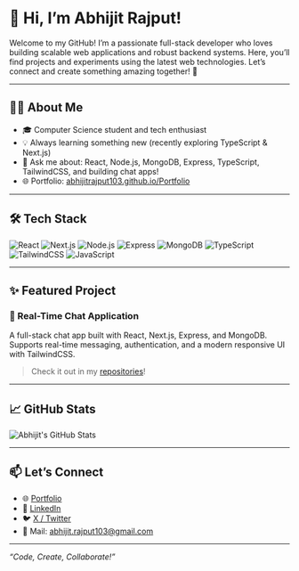 # 👋 Hi, I’m Abhijit Rajput!

Welcome to my GitHub! I’m a passionate full-stack developer who loves building scalable web applications and robust backend systems. Here, you’ll find projects and experiments using the latest web technologies. Let’s connect and create something amazing together! 🚀

---

## 🧑‍💻 About Me

- 🎓 Computer Science student and tech enthusiast
- 💡 Always learning something new (recently exploring TypeScript & Next.js)
- 💬 Ask me about: React, Node.js, MongoDB, Express, TypeScript, TailwindCSS, and building chat apps!
- 🌐 Portfolio: [abhijitrajput103.github.io/Portfolio](https://abhijitrajput103.github.io/Portfolio/)

---

## 🛠️ Tech Stack

![React](https://img.shields.io/badge/-React-20232A?style=flat&logo=react) 
![Next.js](https://img.shields.io/badge/-Next.js-000?style=flat&logo=next.js)
![Node.js](https://img.shields.io/badge/-Node.js-339933?style=flat&logo=nodedotjs)
![Express](https://img.shields.io/badge/-Express-000?style=flat&logo=express)
![MongoDB](https://img.shields.io/badge/-MongoDB-4ea94b?style=flat&logo=mongodb)
![TypeScript](https://img.shields.io/badge/-TypeScript-3178c6?style=flat&logo=typescript)
![TailwindCSS](https://img.shields.io/badge/-TailwindCSS-38b2ac?style=flat&logo=tailwindcss)
![JavaScript](https://img.shields.io/badge/-JavaScript-f7df1e?style=flat&logo=javascript)

---

## ✨ Featured Project

### 💬 Real-Time Chat Application
A full-stack chat app built with React, Next.js, Express, and MongoDB. Supports real-time messaging, authentication, and a modern responsive UI with TailwindCSS.

> Check it out in my [repositories](https://github.com/abhijitrajput103?tab=repositories)!

---

## 📈 GitHub Stats

![Abhijit's GitHub Stats](https://github-readme-stats.vercel.app/api?username=abhijitrajput103&show_icons=true&theme=radical)

---

## 📫 Let’s Connect

- 🌐 [Portfolio](https://abhijitrajput103.github.io/Portfolio/)
- 💼 [LinkedIn](https://www.linkedin.com/in/abhijitrajput103/)
- 🐦 [X / Twitter](https://twitter.com/yourhandle) <!-- Replace with your handle if available -->
- 📧 Mail: abhijit.rajput103@gmail.com

---

*“Code, Create, Collaborate!”*
